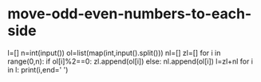 # move-odd-even-numbers-to-each-side
l=[]
n=int(input())
ol=list(map(int,input().split()))
nl=[]
zl=[]
for i in range(0,n):
    if ol[i]%2==0:
        zl.append(ol[i])
    else:
        nl.append(ol[i])
l=zl+nl
for i in l:
    print(i,end=' ')
